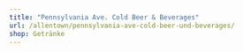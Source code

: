 ```yaml
---
title: "Pennsylvania Ave. Cold Beer & Beverages"
url: /allentown/pennsylvania-ave-cold-beer-und-beverages/
shop: Getränke
---
```

